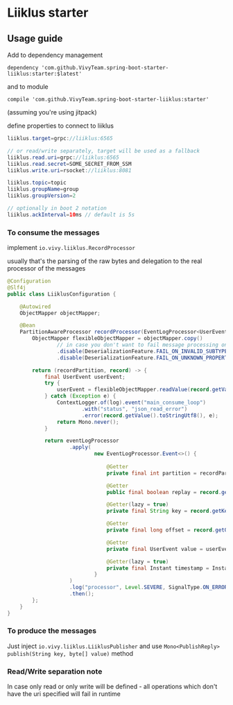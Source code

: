 # Liiklus starter

## Usage guide

Add to dependency management

`dependency 'com.github.VivyTeam.spring-boot-starter-liiklus:starter:$latest'`

and to module 

`compile 'com.github.VivyTeam.spring-boot-starter-liiklus:starter'`

(assuming you're using jitpack)

define properties to connect to liiklus

```java
liiklus.target=grpc://liiklus:6565

// or read/write separately, target will be used as a fallback
liiklus.read.uri=grpc://liiklus:6565
liiklus.read.secret=SOME_SECRET_FROM_SSM
liiklus.write.uri=rsocket://liiklus:8081

liiklus.topic=topic
liiklus.groupName=group
liiklus.groupVersion=2

// optionally in boot 2 notation
liiklus.ackInterval=10ms // default is 5s
```

### To consume the messages
implement `io.vivy.liiklus.RecordProcessor`

usually that's the parsing of the raw bytes and delegation to the real processor of the messages

```java
@Configuration
@Slf4j
public class LiiklusConfiguration {

    @Autowired
    ObjectMapper objectMapper;

    @Bean
    PartitionAwareProcessor recordProcessor(EventLogProcessor<UserEvent> eventLogProcessor) {
        ObjectMapper flexibleObjectMapper = objectMapper.copy()
                // in case you don't want to fail message processing on parse
                .disable(DeserializationFeature.FAIL_ON_INVALID_SUBTYPE)
                .disable(DeserializationFeature.FAIL_ON_UNKNOWN_PROPERTIES);

        return (recordPartition, record) -> {
            final UserEvent userEvent;
            try {
                userEvent = flexibleObjectMapper.readValue(record.getValue().toByteArray(), UserEvent.class);
            } catch (Exception e) {
                ContextLogger.of(log).event("main_consume_loop")
                        .with("status", "json_read_error")
                        .error(record.getValue().toStringUtf8(), e);
                return Mono.never();
            }

            return eventLogProcessor
                    .apply(
                            new EventLogProcessor.Event<>() {
                                
                                @Getter
                                private final int partition = recordPartition;

                                @Getter
                                public final boolean replay = record.getReplay();

                                @Getter(lazy = true)
                                private final String key = record.getKey().toStringUtf8();

                                @Getter
                                private final long offset = record.getOffset();

                                @Getter
                                private final UserEvent value = userEvent;

                                @Getter(lazy = true)
                                private final Instant timestamp = Instant.ofEpochMilli(Timestamps.toMillis(record.getTimestamp()));
                            }
                    )
                    .log("processor", Level.SEVERE, SignalType.ON_ERROR)
                    .then();
        };
    }
}
```

### To produce the messages

Just inject `io.vivy.liiklus.LiiklusPublisher` and use `Mono<PublishReply> publish(String key, byte[] value)` method

### Read/Write separation note

In case only read or only write will be defined - all operations which don't have the uri specified will fail in runtime 
